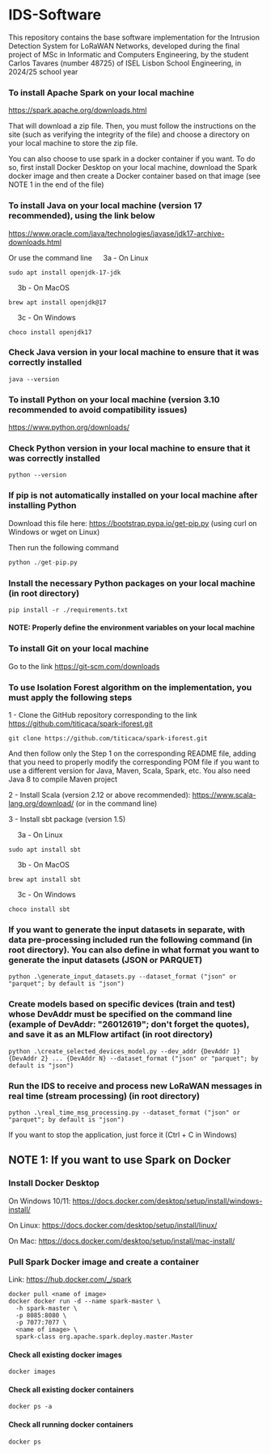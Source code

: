 # IDS-Software
This repository contains the base software implementation for the Intrusion Detection System for LoRaWAN Networks, developed during the final project of MSc in Informatic and Computers Engineering, by the student Carlos Tavares (number 48725) of ISEL Lisbon School Engineering, in 2024/25 school year

### To install Apache Spark on your local machine
https://spark.apache.org/downloads.html

That will download a zip file. Then, you must follow the instructions on the site (such as verifying the integrity of the file) and choose a directory on your local machine to store the zip file.

You can also choose to use spark in a docker container if you want. To do so, first install Docker Desktop on your local machine, download the Spark docker image and then create a Docker container based on that image (see NOTE 1 in the end of the file)

### To install Java on your local machine (version 17 recommended), using the link below
https://www.oracle.com/java/technologies/javase/jdk17-archive-downloads.html

Or use the command line
&emsp; 3a - On Linux
```
sudo apt install openjdk-17-jdk
``` 

&emsp; 3b - On MacOS
```
brew apt install openjdk@17
``` 

&emsp; 3c - On Windows
```
choco install openjdk17
``` 

### Check Java version in your local machine to ensure that it was correctly installed
 ```
java --version
```

### To install Python on your local machine (version 3.10 recommended to avoid compatibility issues)
https://www.python.org/downloads/

### Check Python version in your local machine to ensure that it was correctly installed
 ```python3
python --version
```

### If pip is not automatically installed on your local machine after installing Python
Download this file here: https://bootstrap.pypa.io/get-pip.py (using curl on Windows or wget on Linux)

Then run the following command
```python
python ./get-pip.py
```

### Install the necessary Python packages on your local machine (in root directory)
```
pip install -r ./requirements.txt
```

#### NOTE: Properly define the environment variables on your local machine

### To install Git on your local machine
Go to the link https://git-scm.com/downloads

### To use Isolation Forest algorithm on the implementation, you must apply the following steps

1 - Clone the GitHub repository corresponding to the link https://github.com/titicaca/spark-iforest.git
```
git clone https://github.com/titicaca/spark-iforest.git
```
And then follow only the Step 1 on the corresponding README file, adding that you need to properly modify the corresponding POM file if you want to use a different version for Java, Maven, Scala, Spark, etc. You also need Java 8 to compile Maven project 

2 - Install Scala (version 2.12 or above recommended): https://www.scala-lang.org/download/ (or in the command line)

3 - Install sbt package (version 1.5)

&emsp; 3a - On Linux
```
sudo apt install sbt
``` 

&emsp; 3b - On MacOS
```
brew apt install sbt
``` 

&emsp; 3c - On Windows
```
choco install sbt
``` 


### If you want to generate the input datasets in separate, with data pre-processing included run the following command (in root directory). You can also define in what format you want to generate the input datasets (JSON or PARQUET)
```python3
python .\generate_input_datasets.py --dataset_format ("json" or "parquet"; by default is "json")
```


### Create models based on specific devices (train and test) whose DevAddr must be specified on the command line (example of DevAddr: "26012619"; don't forget the quotes), and save it as an MLFlow artifact (in root directory)
```python3
python .\create_selected_devices_model.py --dev_addr {DevAddr 1} {DevAddr 2} ... {DevAddr N} --dataset_format ("json" or "parquet"; by default is "json")
```

### Run the IDS to receive and process new LoRaWAN messages in real time (stream processing) (in root directory)
 ```python3
python .\real_time_msg_processing.py --dataset_format ("json" or "parquet"; by default is "json")
```
If you want to stop the application, just force it (Ctrl + C in Windows)


## NOTE 1: If you want to use Spark on Docker

### Install Docker Desktop

On Windows 10/11: https://docs.docker.com/desktop/setup/install/windows-install/

On Linux: https://docs.docker.com/desktop/setup/install/linux/

On Mac: https://docs.docker.com/desktop/setup/install/mac-install/


### Pull Spark Docker image and create a container

Link: https://hub.docker.com/_/spark

```
docker pull <name of image>
docker docker run -d --name spark-master \
  -h spark-master \
  -p 8085:8080 \
  -p 7077:7077 \
  <name of image> \
  spark-class org.apache.spark.deploy.master.Master
```

#### Check all existing docker images
```
docker images
```

#### Check all existing docker containers
```
docker ps -a
```

#### Check all running docker containers
```
docker ps
```
